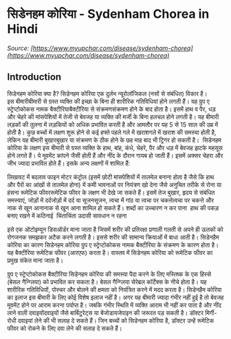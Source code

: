 # सिडेनहम कोरिया - Sydenham Chorea in Hindi
_Source: [https://www.myupchar.com/disease/sydenham-chorea](https://www.myupchar.com/disease/sydenham-chorea)_

## Introduction
सिडेनहम कोरिया क्या है?
सिडेनहम कोरिया एक दुर्लभ न्यूरोलॉजिकल (नसों से संबंधित) विकार है। इस बीमारीबीमारी से ग्रस्त व्यक्ति की इच्छा के बिना ही शारीरिक गतिविधियां होने लगती हैं। यह ग्रुप ए स्ट्रेप्टोकोकस नामक बैक्टीरियाबैक्टीरिया से संक्रमणसंक्रमण होने के बाद होता है। इसमें हाथ व पैर, धड़ और चेहरे की मांसपेशियों में तेजी से बेवजह या व्यक्ति की मर्जी के बिना हलचल होने लगती है। यह बीमारी लड़कों की तुलना में लड़कियों को अधिक प्रभावित करती है और आमतौर पर यह 5 से 15 साल की उम्र में होती है। कुछ बच्चों में लक्षण शुरू होने से कई हफ्ते पहले गले में खराशगले में खराश की समस्या होती है, लेकिन यह बीमारी बुखारबुखार या संक्रमण के ठीक होने के छह माह बाद भी ट्रिगर हो सकती है। 
सिडेनहम कोरिया के लक्षण
इस बीमारी से ग्रस्त व्यक्ति के हाथ, बांह, कंधे, चेहरे, पैर और धड़ में बेवजह झटके महसूस होने लगते हैं। ये मूवमेंट कांपने जैसी होती हैं और नींद के दौरान गायब हो जाती हैं। इसमें अक्सर चेहरा और जीभ ज्यादा प्रभावित होते हैं। इसके अन्य लक्षणों में शामिल हैं:

लिखावट में बदलाव
फाइन मोटर कंट्रोल (इसमें छोटी मांसपेशियों में तालमेल बनाना होता है जैसे कि हाथ और पैरों का आंखों से तालमेल होना) में कमी
भावनाओं पर नियंत्रण खो देना जैसे अनुचित तरीके से रोना या हंसना
रूमेटिक फीवररूमेटिक फीवर के लक्षण भी देखे जा सकते हैं। इसमें तेज बुखार, हृदय से संबंधित समस्याएं, जोड़ों में दर्दजोड़ों में दर्द या सूजनसूजन, त्वचा में गांठ या त्वचा पर चकत्तेत्वचा पर चकत्ते और नाक से खून आनानाक से खून आना शामिल हो सकते हैं।
शब्दों का उच्चारण न कर पाना 
हाथ की पकड़ बनाए रखने में कठिनाई 
चिंताचिंता
उदासी
सावधान न रहना

इसे एक ऑटोइम्यून डिसऑर्डर माना जाता है जिसमें शरीर की प्रतिरक्षा प्रणाली गलती से अपने ही ऊतकों को रोगजनक समझकर अटैक करने लगती है। इससे शरीर की सामान्य क्रियाओं में बाधा आती है।
सिडेनहैम कोरिया का कारण
सिडेनहम कोरिया ग्रुप ए स्ट्रेप्टोकोकस नामक बैक्टीरिया के संक्रमण के कारण होता है। यह बैक्टीरिया रूमेटिक फीवर (आरएफ) करता है। वास्तव में सिडेनहम कोरिया को रूमेटिक फीवर का प्रमुख संकेत माना जाता है।

ग्रुप ए स्ट्रेप्टोकोकस बैक्टीरिया सिडेनहम कोरिया की समस्या पैदा करने के लिए मस्तिष्क के एक हिस्से (बेसल गैन्ग्लिया) को प्रभावित कर सकता है। बेसल गैन्ग्लिया सेरेब्रल कॉर्टेक्स के नीचे होता है। यह शारीरिक गतिविधियों, पोस्चर और बोलने की क्षमता को नियंत्रित करने में मदद करता है।
सिडेनहैम कोरिया का इलाज
इस बीमारी के लिए कोई विशेष इलाज नहीं है। अगर यह बीमारी ज्यादा गंभीर नहीं हुई है तो बेवजह मूवमेंट होने पर आराम करना पर्याप्त है। जबकि गंभीर स्थिति में व्यक्ति आराम भी नहीं कर पाता है और नींद लाने वाली दवाइयोंदवाइयों जैसे बार्बिटुरेट्स या बेंजोडायजेपाइन की जरूरत पड़ सकती है। डॉक्टर मिर्गी-रोधी दवाइयां लेने की भी सलाह दे सकते हैं। जिन बच्चों को सिडेनहम कोरिया है, डॉक्टर उन्हें रूमेटिक फीवर को रोकने के लिए दवा लेने की सलाह दे सकते हैं।

